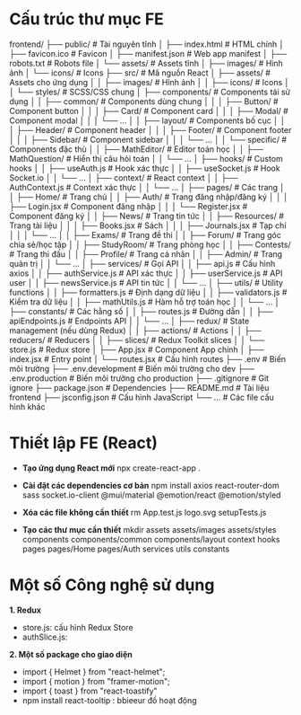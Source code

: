 # Cấu trúc thư mục FE

frontend/
├── public/                  # Tài nguyên tĩnh
│   ├── index.html           # HTML chính
│   ├── favicon.ico          # Favicon
│   ├── manifest.json        # Web app manifest
│   ├── robots.txt           # Robots file
│   └── assets/              # Assets tĩnh
│       ├── images/          # Hình ảnh
│       └── icons/           # Icons
├── src/                     # Mã nguồn React
│   ├── assets/              # Assets cho ứng dụng
│   │   ├── images/          # Hình ảnh
│   │   ├── icons/           # Icons
│   │   └── styles/          # SCSS/CSS chung
│   ├── components/          # Components tái sử dụng
│   │   ├── common/          # Components dùng chung
│   │   │   ├── Button/      # Component button
│   │   │   ├── Card/        # Component card
│   │   │   ├── Modal/       # Component modal
│   │   │   └── ...
│   │   ├── layout/          # Components bố cục
│   │   │   ├── Header/      # Component header
│   │   │   ├── Footer/      # Component footer
│   │   │   ├── Sidebar/     # Component sidebar
│   │   │   └── ...
│   │   └── specific/        # Components đặc thù
│   │       ├── MathEditor/  # Editor toán học
│   │       ├── MathQuestion/ # Hiển thị câu hỏi toán
│   │       └── ...
│   ├── hooks/               # Custom hooks
│   │   ├── useAuth.js       # Hook xác thực
│   │   ├── useSocket.js     # Hook Socket.io
│   │   └── ...
│   ├── context/             # React context
│   │   ├── AuthContext.js   # Context xác thực
│   │   └── ...
│   ├── pages/               # Các trang
│   │   ├── Home/            # Trang chủ
│   │   ├── Auth/            # Trang đăng nhập/đăng ký
│   │   │   ├── Login.jsx    # Component đăng nhập
│   │   │   └── Register.jsx # Component đăng ký
│   │   ├── News/            # Trang tin tức
│   │   ├── Resources/       # Trang tài liệu
│   │   │   ├── Books.jsx    # Sách
│   │   │   ├── Journals.jsx # Tạp chí
│   │   │   └── ...
│   │   ├── Exams/           # Trang đề thi
│   │   ├── Forum/           # Trang góc chia sẻ/học tập
│   │   ├── StudyRoom/       # Trang phòng học
│   │   ├── Contests/        # Trang thi đấu
│   │   ├── Profile/         # Trang cá nhân
│   │   ├── Admin/           # Trang quản trị
│   │   └── ...
│   ├── services/            # Gọi API
│   │   ├── api.js           # Cấu hình axios
│   │   ├── authService.js   # API xác thực
│   │   ├── userService.js   # API user
│   │   ├── newsService.js   # API tin tức
│   │   └── ...
│   ├── utils/               # Utility functions
│   │   ├── formatters.js    # Định dạng dữ liệu
│   │   ├── validators.js    # Kiểm tra dữ liệu
│   │   ├── mathUtils.js     # Hàm hỗ trợ toán học
│   │   └── ...
│   ├── constants/           # Các hằng số
│   │   ├── routes.js        # Đường dẫn
│   │   ├── apiEndpoints.js  # Endpoints API
│   │   └── ...
│   ├── redux/               # State management (nếu dùng Redux)
│   │   ├── actions/         # Actions
│   │   ├── reducers/        # Reducers
│   │   ├── slices/          # Redux Toolkit slices
│   │   └── store.js         # Redux store
│   ├── App.jsx              # Component App chính
│   ├── index.jsx            # Entry point
│   └── routes.jsx           # Cấu hình routes
├── .env                     # Biến môi trường
├── .env.development         # Biến môi trường cho dev
├── .env.production          # Biến môi trường cho production
├── .gitignore               # Git ignore
├── package.json             # Dependencies
├── README.md                # Tài liệu frontend
├── jsconfig.json            # Cấu hình JavaScript
└── ...                      # Các file cấu hình khác


# Thiết lập FE (React)

- **Tạo ứng dụng React mới**
    npx create-react-app .

- **Cài đặt các dependencies cơ bản**
    npm install axios react-router-dom sass socket.io-client @mui/material @emotion/react @emotion/styled

- **Xóa các file không cần thiết**
    rm App.test.js logo.svg setupTests.js

- **Tạo các thư mục cần thiết**
    mkdir assets assets/images assets/styles components components/common components/layout context hooks pages pages/Home pages/Auth services utils constants


# Một số Công nghệ sử dụng

**1. Redux**
- store.js: cấu hình Redux Store
- authSlice.js: 

**2. Một số package cho giao diện**
- import { Helmet } from "react-helmet";
- import { motion } from "framer-motion";
- import { toast } from "react-toastify"
- npm install react-tooltip : bbieeur đồ hoạt động
